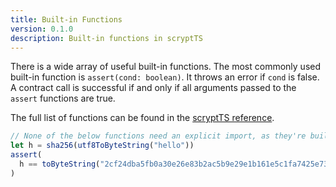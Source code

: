 ```yaml
---
title: Built-in Functions
version: 0.1.0
description: Built-in functions in scryptTS
---
```


There is a wide array of useful built-in functions. The most commonly used built-in function is `assert(cond: boolean)`. It throws an error if `cond` is false. A contract call is successful if and only if all arguments passed to the `assert` functions are true.

The full list of functions can be found in the [scryptTS reference](https://scrypt.io/scrypt-ts/reference/).

```ts
// None of the below functions need an explicit import, as they're built into scrypt-ts itself.
let h = sha256(utf8ToByteString("hello"))
assert(
  h == toByteString("2cf24dba5fb0a30e26e83b2ac5b9e29e1b161e5c1fa7425e73043362938b9824")
)
```
